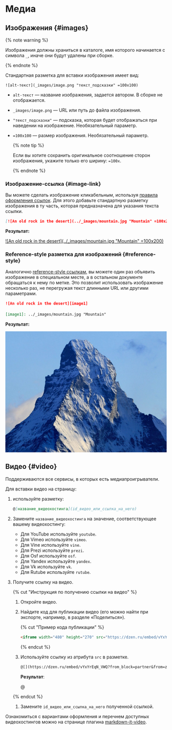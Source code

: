 # Медиа

## Изображения {#images}

{% note warning %}

Изображения должны храниться в каталоге, имя которого начинается с символа `_`, иначе они будут удалены при сборке.

{% endnote %}

Стандартная разметка для вставки изображения имеет вид:
```
![alt-текст](_images/image.png "текст_подсказки" =100x100)
```

  * `alt-текст` —  название изображения, задается автором. В сборке не отображается.
  * `_images/image.png` — URL или путь до файла изображения.
  * `"текст_подсказки"` — подсказка, которая будет отображаться при наведении на изображение. Необязательный параметр.
  * `=100x100` — размер изображения. Необязательный параметр.

    {% note tip %}

    Если вы хотите сохранить оригинальное соотношение сторон изображения, укажите только его ширину: `=100x`.

    {% endnote %}

### Изображение-ссылка {#image-link}

Вы можете сделать изображение кликабельным, используя [правила оформления ссылок](./links.md). Для этого добавьте стандартную разметку изображения в ту часть, которая предназначена для указания текста ссылки.

```markdown
[![An old rock in the desert](../_images/mountain.jpg "Mountain" =100x200)](https://yandex.com/images/search?text=mountain)
```

**Результат:**

[![An old rock in the desert](../_images/mountain.jpg "Mountain" =100x200)](https://yandex.com/images/search?text=mountain)

### Reference-style разметка для изображений {#reference-style}

Аналогично [reference-style ссылкам](./links.md#reference-style), вы можете один раз объявить изображение в специальном месте, а в остальном документе обращаться к нему по метке. Это позволит использовать изображение несколько раз, не перегружая текст длинными URL или другими параметрами.

```markdown
![An old rock in the desert][image1]

[image1]: ../_images/mountain.jpg "Mountain"
```

**Результат:**

![An old rock in the desert][image1]

[image1]: ../_images/mountain.jpg "Mountain"

## Видео {#video}

Поддерживаются все сервисы, в которых есть медиапроигрыватели.

Для вставки видео на страницу:

1. используйте разметку: 

    ```markdown
    @[название_видеохостинга](id_видео_или_ссылка_на_него)
    ```

1. Замените `название_видеохостинга` на значение, соответствующее вашему видеохостингу:

    - Для YouTube используйте `youtube`.
    - Для Vimeo используйте `vimeo`.
    - Для Vine используйте `vine`.
    - Для Prezi используйте `prezi`.
    - Для Osf используйте `osf`.
    - Для Yandex используйте `yandex`.
    - Для Vk используйте `vk`.
    - Для Rutube используйте `rutube`.

1. Получите ссылку на видео.

    {% cut "Инструкция по получению ссылки на видео" %}

    1. Откройте видео.
    1. Найдите код для публикации видео (его можно найти при экспорте, например, в разделе «Поделиться»).

        {% cut "Пример кода публикации" %}

        ```html
        <iframe width="480" height="270" src="https://dzen.ru/embed/vYxYrEqN_VWQ?from_block=partner&from=zen&mute=0&autoplay=0&tv=0" allow="autoplay; fullscreen; accelerometer; gyroscope; picture-in-picture; encrypted-media" data-testid="embed-iframe" frameborder="0" scrolling="no" allowfullscreen></iframe>
        ```

        {% endcut %}

    1. Используйте ссылку из атрибута `src` в разметке.

        ```markdown
        @[](https://dzen.ru/embed/vYxYrEqN_VWQ?from_block=partner&from=zen&mute=0&autoplay=0&tv=0)
        ```

        **Результат**:

        @[](https://dzen.ru/embed/vYxYrEqN_VWQ?from_block=partner&from=zen&mute=0&autoplay=0&tv=0)

    {% endcut %}

    1. Замените `id_видео_или_ссылка_на_него` полученной ссылкой.

Ознакомиться с вариантами оформления и перечнем доступных видеохостингов можно на странице плагина [markdown-it-video](https://www.npmjs.com/package/markdown-it-video).



